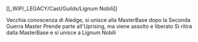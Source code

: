 [[_WIP/_LEGACY/Cast/Guilds/Lignum Nobili]]
 
Vecchia conoscenza di Aledge, si unisce alla MasterBase dopo la Seconda Guerra Master
Prende parte all'Uprising, ma viene assolto e liberato
Si ritira dalla MasterBase e si unisce a Lignum Nobili